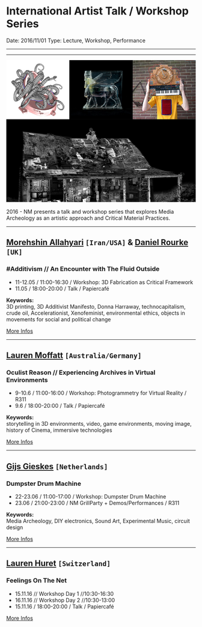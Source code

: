 # International Artist Talk / Workshop Series

Date: 2016/11/01
Type: Lecture, Workshop, Performance

---
---

![](international-artist-talk-workshop-series.jpg)

2016 - NM presents a talk and workshop series that explores Media Archeology as an artistic approach and Critical Material Practices.

---

## [Morehshin Allahyari](http://www.morehshin.com/) `[Iran/USA]` & [Daniel Rourke](http://machinemachine.net/) `[UK]`
### #Additivism // An Encounter with The Fluid Outside

- 11-12.05 / 11:00-16:30 / Workshop: 3D Fabrication as Critical Framework  
- 11.05 / 18:00-20:00 / Talk  / Papiercafé

__Keywords:__  
3D printing, 3D Additivist Manifesto, Donna Harraway, technocapitalism, crude oil, Accelerationist, Xenofeminist, environmental ethics, objects in movements for social and political change 

[More Infos](/additivism)

---

## [Lauren Moffatt](http://www.fact.co.uk/people/artists/lauren-moffatt.aspx) `[Australia/Germany]`
### Oculist Reason // Experiencing Archives in Virtual Environments

- 9-10.6 / 11:00-16:00 / Workshop: Photogrammetry for Virtual Reality / R311
- 9.6 / 18:00-20:00 / Talk /  Papiercafé

__Keywords:__  
storytelling in 3D environments, video, game environments, moving image, history of Cinema, immersive technologies

[More Infos](/the-oculist-reason)

---

## [Gijs Gieskes](http://gieskes.nl/) `[Netherlands]`

### Dumpster Drum Machine

- 22-23.06 / 11:00-17:00 / Workshop: Dumpster Drum Machine
- 23.06 / 21:00-23:00 / NM GrillParty + Demos/Performances / R311

__Keywords:__  
Media Archeology, DIY electronics, Sound Art, Experimental Music, circuit design

[More Infos](/dumpster-drum-machine)

---

## [Lauren Huret](http://laurenhuret.com/) `[Switzerland]`

### Feelings On The Net

- 15.11.16 // Workshop Day 1 //10:30-16:30
- 16.11.16 // Workshop Day 2 //10:30-13:00
- 15.11.16 / 18:00-20:00 / Talk / Papiercafé

[More Infos](/feelings-on-the-net)

